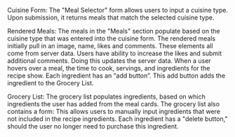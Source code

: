 Cuisine Form:
The "Meal Selector" form allows users to input a cuisine type. Upon submission, it returns meals that match the selected cuisine type.

Rendered Meals:
The meals in the "Meals" section populate based on the cuisine type that was entered into the cuisine form. The rendered meals initially pull in an image, name, likes and comments. These elements all come from server data. Users have ability to increase the likes and submit additional comments. Doing this updates the server data. When a user hovers over a meal, the time to cook, servings, and ingredients for the recipe show. Each ingredient has an “add button”. This add button adds the ingredient to the Grocery List.

Grocery List:
The grocery list populates ingredients, based on which ingredients the user has added from the meal cards. The grocery list also contains a form: This allows users to manually input ingredients that were not included in the recipe ingredients. Each ingredient has a "delete button," should the user no longer need to purchase this ingredient.

